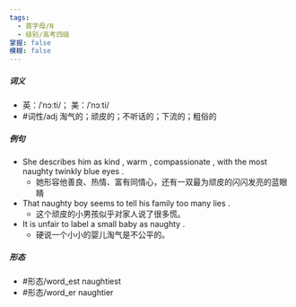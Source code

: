 ```yaml
---
tags:
  - 首字母/N
  - 级别/高考四级
掌握: false
模糊: false
---
```

##### 词义
- 英：/ˈnɔːti/； 美：/ˈnɔːti/
- #词性/adj  淘气的；顽皮的；不听话的；下流的；粗俗的
##### 例句
- She describes him as kind , warm , compassionate , with the most naughty twinkly blue eyes .
	- 她形容他善良、热情、富有同情心，还有一双最为顽皮的闪闪发亮的蓝眼睛
- That naughty boy seems to tell his family too many lies .
	- 这个顽皮的小男孩似乎对家人说了很多慌。
- It is unfair to label a small baby as naughty .
	- 硬说一个小小的婴儿淘气是不公平的。
##### 形态
- #形态/word_est naughtiest
- #形态/word_er naughtier
